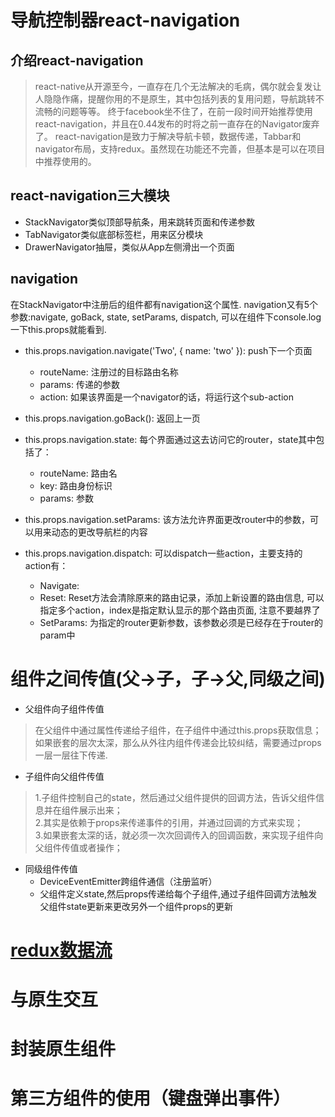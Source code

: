 # 导航控制器react-navigation

## 介绍react-navigation

> react-native从开源至今，一直存在几个无法解决的毛病，偶尔就会复发让人隐隐作痛，提醒你用的不是原生，其中包括列表的复用问题，导航跳转不流畅的问题等等。
终于facebook坐不住了，在前一段时间开始推荐使用react-navigation，并且在0.44发布的时将之前一直存在的Navigator废弃了。
react-navigation是致力于解决导航卡顿，数据传递，Tabbar和navigator布局，支持redux。虽然现在功能还不完善，但基本是可以在项目中推荐使用的。

## react-navigation三大模块

* StackNavigator类似顶部导航条，用来跳转页面和传递参数
* TabNavigator类似底部标签栏，用来区分模块
* DrawerNavigator抽屉，类似从App左侧滑出一个页面

## navigation
在StackNavigator中注册后的组件都有navigation这个属性. navigation又有5个参数:navigate, goBack, state, setParams, dispatch, 可以在组件下console.log一下this.props就能看到.

* this.props.navigation.navigate('Two', { name: 'two' }): push下一个页面
	* routeName: 注册过的目标路由名称
	* params: 传递的参数
	* action: 如果该界面是一个navigator的话，将运行这个sub-action
* this.props.navigation.goBack(): 返回上一页

* this.props.navigation.state: 每个界面通过这去访问它的router，state其中包括了：
	* routeName: 路由名
	* key: 路由身份标识
	* params: 参数

* this.props.navigation.setParams: 该方法允许界面更改router中的参数，可以用来动态的更改导航栏的内容

* this.props.navigation.dispatch: 可以dispatch一些action，主要支持的action有：
	* Navigate:
	* Reset: Reset方法会清除原来的路由记录，添加上新设置的路由信息, 可以指定多个action，index是指定默认显示的那个路由页面, 注意不要越界了
	* SetParams: 为指定的router更新参数，该参数必须是已经存在于router的param中

# 组件之间传值(父->子，子->父,同级之间)

* 父组件向子组件传值
> 在父组件中通过属性传递给子组件，在子组件中通过this.props获取信息；如果嵌套的层次太深，那么从外往内组件传递会比较纠结，需要通过props一层一层往下传递.    

* 子组件向父组件传值
> 1.子组件控制自己的state，然后通过父组件提供的回调方法，告诉父组件信息并在组件展示出来；  
2.其实是依赖于props来传递事件的引用，并通过回调的方式来实现；  
3.如果嵌套太深的话，就必须一次次回调传入的回调函数，来实现子组件向父组件传值或者操作；

* 同级组件传值
	* DeviceEventEmitter跨组件通信（注册监听）
	* 父组件定义state,然后props传递给每个子组件,通过子组件回调方法触发父组件state更新来更改另外一个组件props的更新  

# [redux数据流](http://www.ruanyifeng.com/blog/2016/09/redux_tutorial_part_one_basic_usages.html)

# 与原生交互

# 封装原生组件

# 第三方组件的使用（键盘弹出事件）